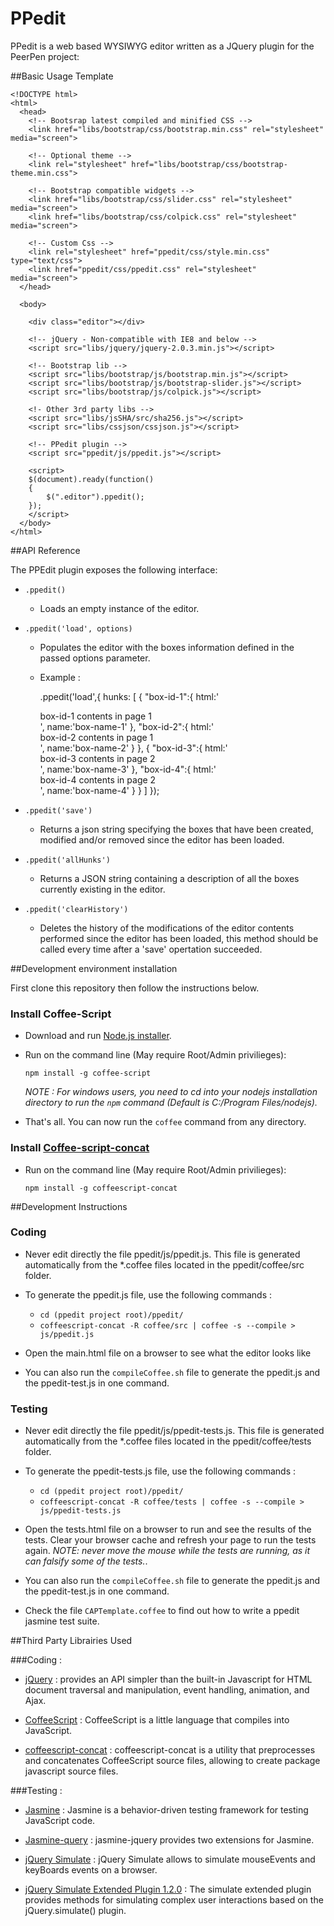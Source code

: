 PPedit
======

PPedit is a web based WYSIWYG editor written as a JQuery plugin for the PeerPen project:

##Basic Usage Template

    <!DOCTYPE html>
    <html>
      <head>
	    <!-- Bootsrap latest compiled and minified CSS -->
	    <link href="libs/bootstrap/css/bootstrap.min.css" rel="stylesheet" media="screen">
	
	    <!-- Optional theme -->  
	    <link rel="stylesheet" href="libs/bootstrap/css/bootstrap-theme.min.css">
	
	    <!-- Bootstrap compatible widgets -->
	    <link href="libs/bootstrap/css/slider.css" rel="stylesheet" media="screen">
	    <link href="libs/bootstrap/css/colpick.css" rel="stylesheet" media="screen">
	
	    <!-- Custom Css -->
	    <link rel="stylesheet" href="ppedit/css/style.min.css" type="text/css"> 
	    <link href="ppedit/css/ppedit.css" rel="stylesheet" media="screen"> 
      </head>
      
      <body>
      
        <div class="editor"></div>
      
	    <!-- jQuery - Non-compatible with IE8 and below -->
	    <script src="libs/jquery/jquery-2.0.3.min.js"></script>
	
	    <!-- Bootstrap lib -->
	    <script src="libs/bootstrap/js/bootstrap.min.js"></script>
	    <script src="libs/bootstrap/js/bootstrap-slider.js"></script>
	    <script src="libs/bootstrap/js/colpick.js"></script>
	
	    <!- Other 3rd party libs -->
	    <script src="libs/jsSHA/src/sha256.js"></script>
	    <script src="libs/cssjson/cssjson.js"></script>
	    
	    <!-- PPedit plugin -->
	    <script src="ppedit/js/ppedit.js"></script>
		    
	    <script>
	    $(document).ready(function()
	    {
	        $(".editor").ppedit();
	    });        
	    </script>
      </body>
    </html>
    
##API Reference

The PPEdit plugin exposes the following interface:

 - `.ppedit()`
   - Loads an empty instance of the editor.
   
 - `.ppedit('load', options)`
   - Populates the editor with the boxes information defined in the passed options parameter.
   - Example :
   
        .ppedit('load',{
             hunks:
             [
               {
                 "box-id-1":{
                    html:'<div class="ppedit-box" id="box-id-1">box-id-1 contents in page 1</div>',
                    name:'box-name-1'
                   },
                 "box-id-2":{
                    html:'<div class="ppedit-box" id="box-id-2">box-id-2 contents in page 1</div>',
                    name:'box-name-2'
                   }
               },
               {
                 "box-id-3":{
                    html:'<div class="ppedit-box" id="box-id-3">box-id-3 contents in page 2</div>',
                    name:'box-name-3'
                   },
                 "box-id-4":{
                    html:'<div class="ppedit-box" id="box-id-4">box-id-4 contents in page 2</div>',
                    name:'box-name-4'
                   }
               }
             ]
         });
        
- `.ppedit('save')`
  - Returns a json string specifying the boxes that have been created, modified and/or removed since the editor has been loaded.
  
- `.ppedit('allHunks')`
  - Returns a JSON string containing a description of
  all the boxes currently existing in the editor.
  
- `.ppedit('clearHistory')`
  - Deletes the history of the modifications of the editor contents performed since the editor has been loaded, this method should be called every time after a 'save' opertation succeeded.    

##Development environment installation

First clone this repository then follow the instructions below.

### Install Coffee-Script

 - Download and run [Node.js installer](http://nodejs.org/download/).
 - Run on the command line (May require Root/Admin privilieges): 

	`npm install -g coffee-script`

    *NOTE : For windows users, you need to cd into your nodejs installation directory to run the `npm` command 
    (Default is C:/Program Files/nodejs).*

 - That's all. You can now run the `coffee` command from any directory.

### Install [Coffee-script-concat](https://github.com/fairfieldt/coffeescript-concat)

 - Run on the command line (May require Root/Admin privilieges):

	`npm install -g coffeescript-concat`

##Development Instructions

### Coding

 - Never edit directly the file ppedit/js/ppedit.js. This file is generated automatically from the *.coffee files located in the ppedit/coffee/src folder.
 
 - To generate the ppedit.js file, use the following commands :
	- `cd (ppedit project root)/ppedit/                `      
	- `coffeescript-concat -R coffee/src | coffee -s --compile > js/ppedit.js`
	
 - Open the main.html file on a browser to see what the editor looks like
 
 - You can also run the `compileCoffee.sh` file to generate the ppedit.js and the ppedit-test.js in one command. 

### Testing

 - Never edit directly the file ppedit/js/ppedit-tests.js. This file is generated automatically from the *.coffee files located in the ppedit/coffee/tests folder.

 - To generate the ppedit-tests.js file, use the following commands :
    - `cd (ppedit project root)/ppedit/                `      
	- `coffeescript-concat -R coffee/tests | coffee -s --compile > js/ppedit-tests.js`
	
 - Open the tests.html file on a browser to run and see the results of the tests. Clear your browser cache and refresh your page to run the tests again. *NOTE: never move the mouse while the tests are running, as it can falsify some of the tests.*.
 
  - You can also run the `compileCoffee.sh` file to generate the ppedit.js and the ppedit-test.js in one command.
  		    
  - Check the file `CAPTemplate.coffee` to find out how to write a ppedit jasmine test suite.
 
##Third Party Librairies Used

###Coding :

 - [jQuery](http://jquery.com/) : provides an API simpler than the built-in Javascript for HTML document traversal and manipulation, event handling, animation, and Ajax.
 
 - [CoffeeScript](http://coffeescript.org/) : CoffeeScript is a little language that compiles into JavaScript.
 
 - [coffeescript-concat](https://github.com/fairfieldt/coffeescript-concat) : coffeescript-concat is a utility that preprocesses and concatenates CoffeeScript source files, allowing to create package javascript source files.

###Testing :

 - [Jasmine](http://pivotal.github.io/jasmine/) : Jasmine is a behavior-driven testing framework for testing JavaScript code. 
 
 - [Jasmine-query](https://github.com/velesin/jasmine-jquery) : jasmine-jquery provides two extensions for Jasmine.
 
 - [jQuery Simulate](https://github.com/jquery/jquery-simulate) : jQuery Simulate allows to simulate mouseEvents and keyBoards events on a browser.
 
 - [jQuery Simulate Extended Plugin 1.2.0](https://github.com/j-ulrich/jquery-simulate-ext) : The simulate extended plugin provides methods for simulating complex user interactions based on the jQuery.simulate() plugin.